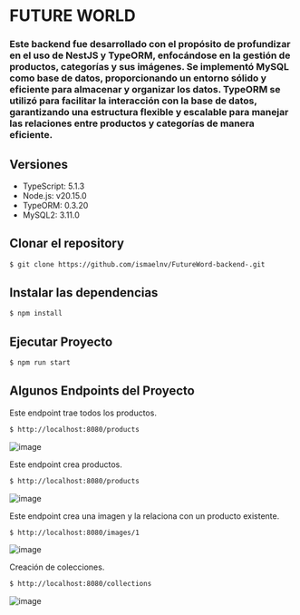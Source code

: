 # FUTURE WORLD
### Este backend fue desarrollado con el propósito de profundizar en el uso de NestJS y TypeORM, enfocándose en la gestión de productos, categorías y sus imágenes. Se implementó MySQL como base de datos, proporcionando un entorno sólido y eficiente para almacenar y organizar los datos. TypeORM se utilizó para facilitar la interacción con la base de datos, garantizando una estructura flexible y escalable para manejar las relaciones entre productos y categorías de manera eficiente.

## Versiones
  * TypeScript: 5.1.3
  * Node.js: v20.15.0
  * TypeORM: 0.3.20
  * MySQL2: 3.11.0
    
## Clonar el repository

```bash
$ git clone https://github.com/ismaelnv/FutureWord-backend-.git
```
## Instalar las dependencias

```bash
$ npm install
```
## Ejecutar Proyecto

```bash
$ npm run start
```
## Algunos Endpoints del Proyecto 
Este endpoint trae todos los productos.
```bash
$ http://localhost:8080/products
```
![image](https://github.com/user-attachments/assets/874575b5-4a88-4b4c-87a4-f9ab5459a58f)

Este endpoint crea productos.
```bash
$ http://localhost:8080/products
```
![image](https://github.com/user-attachments/assets/139178d3-e76e-4854-90e1-cba1ae7ca5a0)

Este endpoint crea una imagen y la relaciona con un producto existente.
```bash
$ http://localhost:8080/images/1
```
![image](https://github.com/user-attachments/assets/e4813094-13ef-4779-817f-4c724a8a3791)

Creación de colecciones.
```bash
$ http://localhost:8080/collections
```
![image](https://github.com/user-attachments/assets/4cc9a67e-2b40-486d-98cd-f65df491f876)





